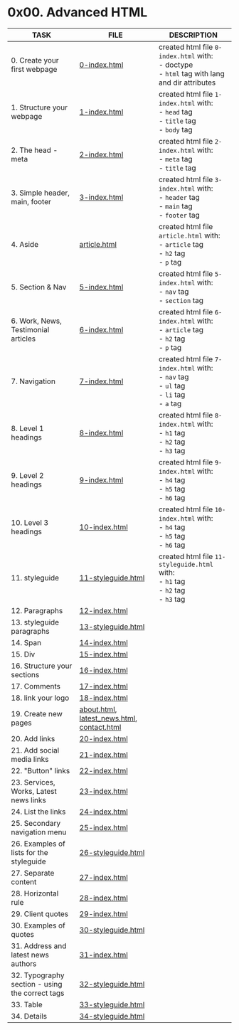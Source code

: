 # 0x00. Advanced HTML

| TASK                                            | FILE                                                                                         | DESCRIPTION                                                                                            |
|-------------------------------------------------|----------------------------------------------------------------------------------------------|--------------------------------------------------------------------------------------------------------|
| 0. Create your first webpage                    | [0-index.html](0-index.html)                                                                 | created html file `0-index.html` with:<br> - doctype<br> - `html` tag with lang and dir attributes<br> |
| 1. Structure your webpage                       | [1-index.html](1-index.html)                                                                 | created html file `1-index.html` with:<br> - `head` tag<br> - `title` tag<br> - `body` tag<br>         |
| 2. The head - meta                              | [2-index.html](2-index.html)                                                                 | created html file `2-index.html` with:<br> - `meta` tag<br> - `title` tag<br>                          |
| 3. Simple header, main, footer                  | [3-index.html](3-index.html)                                                                 | created html file `3-index.html` with:<br> - `header` tag<br> - `main` tag<br> - `footer` tag<br>      |
| 4. Aside                                        | [article.html](article.html)                                                                 | created html file `article.html` with:<br> - `article` tag<br> - `h2` tag<br> - `p` tag<br>            |
| 5. Section & Nav                                | [5-index.html](5-index.html)                                                                 | created html file `5-index.html` with:<br> - `nav` tag<br> - `section` tag<br>                         |
| 6. Work, News, Testimonial articles             | [6-index.html](6-index.html)                                                                 | created html file `6-index.html` with:<br> - `article` tag<br> - `h2` tag<br> - `p` tag<br>            |
| 7. Navigation                                   | [7-index.html](7-index.html)                                                                 | created html file `7-index.html` with:<br> - `nav` tag<br> - `ul` tag<br> - `li` tag<br> - `a` tag<br> |
| 8. Level 1 headings                             | [8-index.html](8-index.html)                                                                 | created html file `8-index.html` with:<br> - `h1` tag<br> - `h2` tag<br> - `h3` tag<br>                |
| 9. Level 2 headings                             | [9-index.html](9-index.html)                                                                 | created html file `9-index.html` with:<br> - `h4` tag<br> - `h5` tag<br> - `h6` tag<br>                |
| 10. Level 3 headings                            | [10-index.html](10-index.html)                                                               | created html file `10-index.html` with:<br> - `h4` tag<br> - `h5` tag<br> - `h6` tag<br>               |
| 11. styleguide                                  | [11-styleguide.html](11-styleguide.html)                                                     | created html file `11-styleguide.html` with:<br> - `h1` tag<br> - `h2` tag<br> - `h3` tag<br>          |
| 12. Paragraphs                                  | [12-index.html](12-index.html)                                                               |                                                                                                        |
| 13. styleguide paragraphs                       | [13-styleguide.html](13-styleguide.html)                                                     |                                                                                                        |
| 14. Span                                        | [14-index.html](14-index.html)                                                               |                                                                                                        |
| 15. Div                                         | [15-index.html](15-index.html)                                                               |                                                                                                        |
| 16. Structure your sections                     | [16-index.html](16-index.html)                                                               |                                                                                                        |
| 17. Comments                                    | [17-index.html](17-index.html)                                                               |                                                                                                        |
| 18. link your logo                              | [18-index.html](18-index.html)                                                               |                                                                                                        |
| 19. Create new pages                            | [about.html](about.html), [latest_news.html](latest_news.html), [contact.html](contact.html) |                                                                                                        |
| 20. Add links                                   | [20-index.html](20-index.html)                                                               |                                                                                                        |
| 21. Add social media links                      | [21-index.html](21-index.html)                                                               |                                                                                                        |
| 22. "Button" links                              | [22-index.html](22-index.html)                                                               |                                                                                                        |
| 23. Services, Works, Latest news links          | [23-index.html](23-index.html)                                                               |                                                                                                        |
| 24. List the links                              | [24-index.html](24-index.html)                                                               |                                                                                                        |
| 25. Secondary navigation menu                   | [25-index.html](25-index.html)                                                               |                                                                                                        |
| 26. Examples of lists for the styleguide        | [26-styleguide.html](26-styleguide.html)                                                     |                                                                                                        |
| 27. Separate content                            | [27-index.html](27-index.html)                                                               |                                                                                                        |
| 28. Horizontal rule                             | [28-index.html](28-index.html)                                                               |                                                                                                        |
| 29. Client quotes                               | [29-index.html](29-index.html)                                                               |                                                                                                        |
| 30. Examples of quotes                          | [30-styleguide.html](30-styleguide.html)                                                     |                                                                                                        |
| 31. Address and latest news authors             | [31-index.html](31-index.html)                                                               |                                                                                                        |
| 32. Typography section - using the correct tags | [32-styleguide.html](32-styleguide.html)                                                     |                                                                                                        |
| 33. Table                                       | [33-styleguide.html](33-styleguide.html)                                                     |                                                                                                        |
| 34. Details                                                | [34-styleguide.html](34-styleguide.html)                                                                                             |                                                                                                        |
